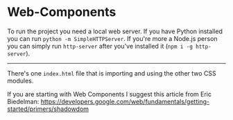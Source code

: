Web-Components
==============

To run the project you need a local web server. If you have Python installed you can run `python -m SimpleHTTPServer`.
If you're more a Node.js person you can simply run `http-server` after you've installed it (`npm i -g http-server`).

---

There's one `index.html` file that is importing and using the other two CSS modules.

If you are starting with Web Components I suggest this article from Eric Biedelman: https://developers.google.com/web/fundamentals/getting-started/primers/shadowdom
